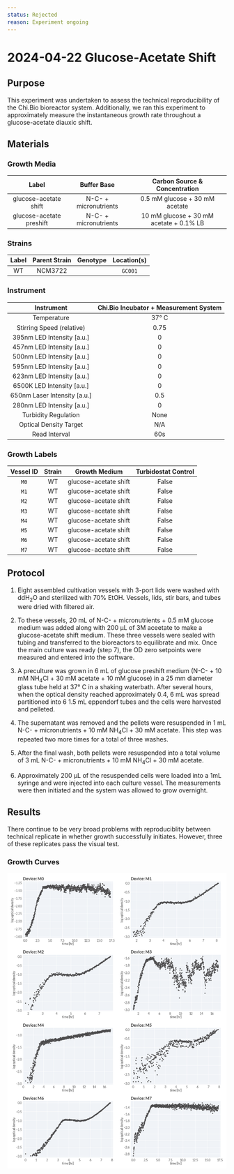 ```yaml
---
status: Rejected
reason: Experiment ongoing 
---
```


# 2024-04-22 Glucose-Acetate Shift

## Purpose
This experiment was undertaken to assess the technical reproducibility of the 
Chi.Bio bioreactor system. Additionally, we ran this experiment to approximately 
measure the instantaneous growth rate throughout a glucose-acetate diauxic shift. 

## Materials

### Growth Media
| **Label** | **Buffer Base** | **Carbon Source & Concentration** |
|:--:|:--:|:--:|
| glucose-acetate shift | N-C- + micronutrients | 0.5 mM glucose + 30 mM acetate|
| glucose-acetate preshift | N-C- + micronutrients | 10 mM glucose + 30 mM acetate + 0.1% LB|

### Strains 
| **Label** | **Parent Strain**|  **Genotype** | **Location(s)**|
|:--: | :--:| :--:| :--:|
|WT| NCM3722 | | `GC001`|

### Instrument

| **Instrument** | **Chi.Bio Incubator + Measurement System**|
|:--:| :--:|
| Temperature | 37° C|
| Stirring Speed (relative)| 0.75 |
| 395nm LED Intensity [a.u.] | 0 |
| 457nm LED Intensity [a.u.] | 0 |
| 500nm LED Intensity [a.u.] | 0 |
| 595nm LED Intensity [a.u.] | 0 |
| 623nm LED Intensity [a.u.] | 0 |
| 6500K LED Intensity [a.u.] |  0 |
| 650nm Laser Intensity [a.u.] | 0.5 |
| 280nm LED Intensity [a.u.] | 0 |
| Turbidity Regulation | None |
| Optical Density Target | N/A| 
| Read Interval | 60s|

### Growth Labels

| **Vessel ID** | **Strain** | **Growth Medium** | **Turbidostat Control** |
|:--:|:--:|:--:|:--:|
| `M0` | WT | glucose-acetate shift | False |
| `M1` | WT | glucose-acetate shift | False |
| `M2` | WT | glucose-acetate shift | False |
| `M3` | WT | glucose-acetate shift | False |
| `M4` | WT | glucose-acetate shift | False |
| `M5` | WT | glucose-acetate shift | False |
| `M6` | WT | glucose-acetate shift | False |
| `M7` | WT | glucose-acetate shift | False |

## Protocol

1. Eight assembled cultivation vessels with 3-port lids were washed with ddH$_2$O
and sterilized with 70% EtOH. Vessels, lids, stir bars, and tubes were dried with 
filtered air. 

2. To these vessels, 20 mL of N-C- + micronutrients + 0.5 mM glucose medium was added along with 200 µL 
of 3M aceetate to make a glucose-acetate shift medium. These three vessels were 
sealed with tubing and transferred to the bioreactors to equilibrate and mix.
Once the main culture was ready (step 7), the OD zero setpoints were measured and 
entered into the software. 

3. A preculture was grown in 6 mL of glucose preshift medium (N-C- + 10 mM NH$_4$Cl + 30 mM acetate + 10 mM 
glucose) in a 25 mm diameter glass tube held at 37° C in a shaking waterbath. After 
several hours, when the optical density reached approximately 0.4, 6 mL was 
spread partitioned into 6 1.5 mL eppendorf tubes and the cells 
were harvested and pelleted.

4. The supernatant was removed and the  pellets were resuspended in 1 mL N-C- + micronutrients + 10 mM NH$_4$Cl + 30 mM acetate.
This step was repeated two more times for a total of three washes.

7. After the final wash, both pellets were resuspended into a total volume of 3 mL 
N-C- + micronutrients + 10 mM NH$_4$Cl + 30 mM acetate.

8. Approximately 200 µL of  the resuspended cells were loaded into a 1mL syringe 
and were injected into each culture vessel. The measurements were then initiated 
and the system was allowed to grow overnight. 


## Results
There continue to be very broad problems with reproduciblity between technical 
replicate in whether growth successfully initiates. However, three of these 
replicates pass the visual test.

### Growth Curves
![](./growth_curves.png)
